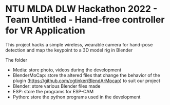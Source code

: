 # NTU MLDA DLW Hackathon 2022 - Team Untitled - Hand-free controller for VR Application

This project hacks a simple wireless, wearable camera for hand-pose detection and map the keypoint to a 3D model rig in Blender

The folder
- Media: store photo, videos during the development
- BlenderMoCap: store the altered files that change the behavior of the plugin (https://github.com/cgtinker/BlendArMocap) to suit our project
- Blender: store various Blender files made
- ESP: store the programs for ESP-CAM
- Python: store the python programs used in the development
